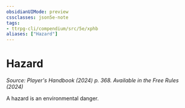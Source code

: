 ```yaml
---
obsidianUIMode: preview
cssclasses: json5e-note
tags:
- ttrpg-cli/compendium/src/5e/xphb
aliases: ["Hazard"]
---
```

# Hazard
*Source: Player's Handbook (2024) p. 368. Available in the Free Rules (2024)* 

A hazard is an environmental danger.